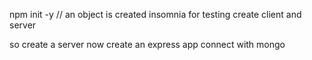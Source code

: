 npm init -y // an object is created
insomnia for testing 
create client and server 

so 
create a server
now create an express app
connect with mongo